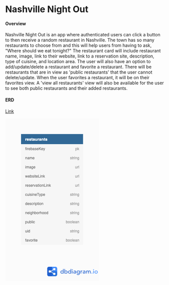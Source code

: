 # Nashville Night Out

#### Overview
Nashville Night Out is an app where authenticated users can click a button to then receive a random restaurant in Nashville. The town has so many restaurants to choose from and this will help users from having to ask, "Where should we eat tonight?" The restaurant card will include restaurant name, image, link to their website, link to a reservation site, description, type of cuisine, and location area. The user will also have an option to add/update/delete a restaurant and favorite a restaurant. There will be restaurants that are in view as 'public restaurants' that the user cannot delete/update. When the user favorites a restaurant, it will be on their favorites view. A 'view all restaurants' view will also be available for the user to see both public restaurants and their added restaurants.

#### ERD
[Link](https://dbdiagram.io/d/60b16368b29a09603d170c69)

![](./src/assets/screenshots/erdUpdate.png)
